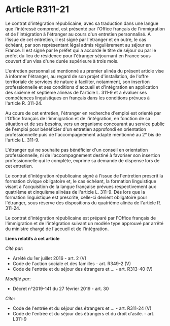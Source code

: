 # Article R311-21

Le contrat d'intégration républicaine, avec sa traduction dans une langue que l'intéressé comprend, est présenté par l'Office
français de l'immigration et de l'intégration à l'étranger au cours d'un entretien personnalisé. A l'issue de cet entretien,
il est signé par l'étranger et en outre, le cas échéant, par son représentant légal admis régulièrement au séjour en France.
Il est signé par le préfet qui a accordé le titre de séjour ou par le préfet du lieu de résidence pour l'étranger séjournant
en France sous couvert d'un visa d'une durée supérieure à trois mois. 

L'entretien personnalisé mentionné au premier alinéa du présent article vise à informer l'étranger, au regard de son projet
d'installation, de l'offre territoriale de services de nature à faciliter, notamment, son insertion professionnelle et ses
conditions d'accueil et d'intégration en application des sixième et septième alinéas de l'article L. 311-9 et à évaluer ses
compétences linguistiques en français dans les conditions prévues à l'article R. 311-24. 

Au cours de cet entretien, l'étranger en recherche d'emploi est orienté par l'Office français de l'immigration et de
l'intégration, en fonction de sa situation et de ses besoins, vers un organisme concourant au service public de l'emploi pour
bénéficier d'un entretien approfondi en orientation professionnelle puis de l'accompagnement adapté mentionné au 2° bis de
l'article L. 311-9. 

L'étranger qui ne souhaite pas bénéficier d'un conseil en orientation professionnelle, ni de l'accompagnement destiné à
favoriser son insertion professionnelle qui le complète, exprime sa demande de dispense lors de cet entretien. 

Le contrat d'intégration républicaine signé à l'issue de l'entretien prescrit la formation civique obligatoire et, le cas
échéant, la formation linguistique visant à l'acquisition de la langue française prévues respectivement aux quatrième et
cinquième alinéas de l'article L. 311-9. Dès lors que la formation linguistique est prescrite, celle-ci devient obligatoire
pour l'étranger, sous réserve des dispositions du quatrième alinéa de l'article R. 311-24. 

Le contrat d'intégration républicaine est préparé par l'Office français de l'immigration et de l'intégration suivant un
modèle type approuvé par arrêté du ministre chargé de l'accueil et de l'intégration.

**Liens relatifs à cet article**

_Cité par_:

  - Arrêté du 1er juillet 2016 - art. 2 (V)
  - Code de l'action sociale et des familles - art. R349-2 (V)
  - Code de l'entrée et du séjour des étrangers et ... - art. R313-40 (V)

_Modifié par_:

  - Décret n°2019-141 du 27 février 2019 - art. 30

_Cite_:

  - Code de l'entrée et du séjour des étrangers et ... - art. R311-24 (V)
  - Code de l'entrée et du séjour des étrangers et du droit d'asile. - art. L311-9
